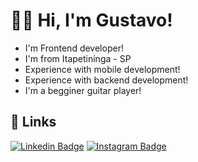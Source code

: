 # 👨‍💻 Hi, I'm Gustavo!

- I'm Frontend developer!<br>
- I'm from Itapetininga - SP<br>
- Experience with mobile development!<br>
- Experience with backend development!<br>
- I'm a begginer guitar player!<br>

## 🔗 Links
[![Linkedin Badge](https://img.shields.io/badge/-LinkedIn-blue?style=flat-square&logo=Linkedin&logoColor=white&link=https://www.linkedin.com/in/oliveiragust/)](https://www.linkedin.com/in/oliveiragust/) [![Instagram Badge](https://img.shields.io/badge/-Instagram-E4405F?style=flat-square&logo=Instagram&logoColor=white&link=https://www.instagram.com/_dogustavo/)](https://www.instagram.com/_dogustavo/)
